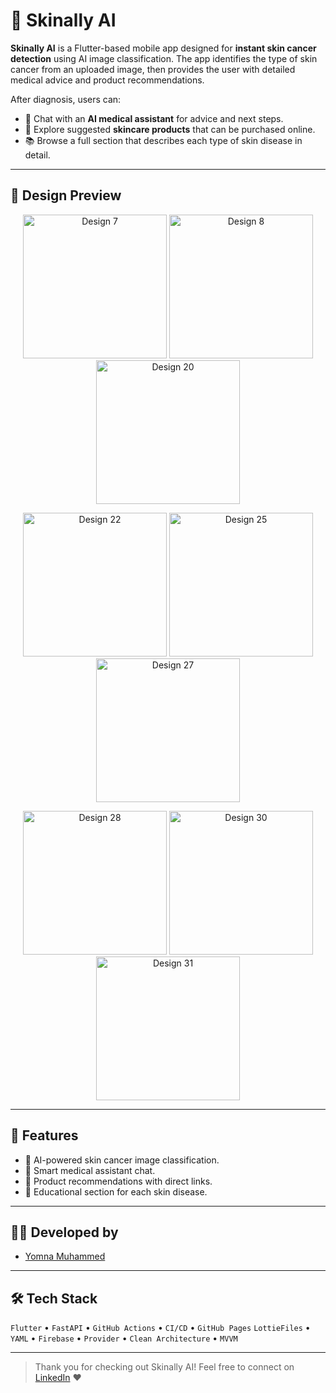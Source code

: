 # 🧠 Skinally AI

**Skinally AI** is a Flutter-based mobile app designed for **instant skin cancer detection** using AI image classification. The app identifies the type of skin cancer from an uploaded image, then provides the user with detailed medical advice and product recommendations.

After diagnosis, users can:

* 🤖 Chat with an **AI medical assistant** for advice and next steps.
* 🧴 Explore suggested **skincare products** that can be purchased online.
* 📚 Browse a full section that describes each type of skin disease in detail.

---

## 🎨 Design Preview

<p align="center">
  <img src="https://raw.githubusercontent.com/yomna22-ym/SkinallyAi/master/Assets/skinally7.jpg" alt="Design 7" width="230"/>
  
  <img src="https://raw.githubusercontent.com/yomna22-ym/SkinallyAi/master/Assets/skinally8.jpg" alt="Design 8" width="230"/>
  
  <img src="https://raw.githubusercontent.com/yomna22-ym/SkinallyAi/master/Assets/skinally20.jpg" alt="Design 20" width="230"/>
</p>

<p align="center">
  <img src="https://raw.githubusercontent.com/yomna22-ym/SkinallyAi/master/Assets/skinally22.jpg" alt="Design 22" width="230"/>
  <img src="https://raw.githubusercontent.com/yomna22-ym/SkinallyAi/master/Assets/skinally25.jpg" alt="Design 25" width="230"/>
  <img src="https://raw.githubusercontent.com/yomna22-ym/SkinallyAi/master/Assets/skinally27.jpg" alt="Design 27" width="230"/>
</p>

<p align="center">
  <img src="https://raw.githubusercontent.com/yomna22-ym/SkinallyAi/master/Assets/skinally28.jpg" alt="Design 28" width="230"/>
  <img src="https://raw.githubusercontent.com/yomna22-ym/SkinallyAi/master/Assets/skinally30.jpg" alt="Design 30" width="230"/>
  <img src="https://raw.githubusercontent.com/yomna22-ym/SkinallyAi/master/Assets/skinally31.jpg" alt="Design 31" width="230"/>
</p>

---

## 🚀 Features

* 🧠 AI-powered skin cancer image classification.
* 🤖 Smart medical assistant chat.
* 🧴 Product recommendations with direct links.
* 📖 Educational section for each skin disease.

---

## 👩‍💼 Developed by

* [Yomna Muhammed](https://www.linkedin.com/in/yomna-muhammed-78b31535b)

---

## 🛠️ Tech Stack

`Flutter`  • `FastAPI` • `GitHub Actions` • `CI/CD` • `GitHub Pages`
`LottieFiles` • `YAML` • `Firebase` • `Provider` • `Clean Architecture` • `MVVM`

---

> Thank you for checking out Skinally AI! Feel free to connect on [LinkedIn](https://www.linkedin.com/in/yomna-muhammed-78b31535b) ❤️
